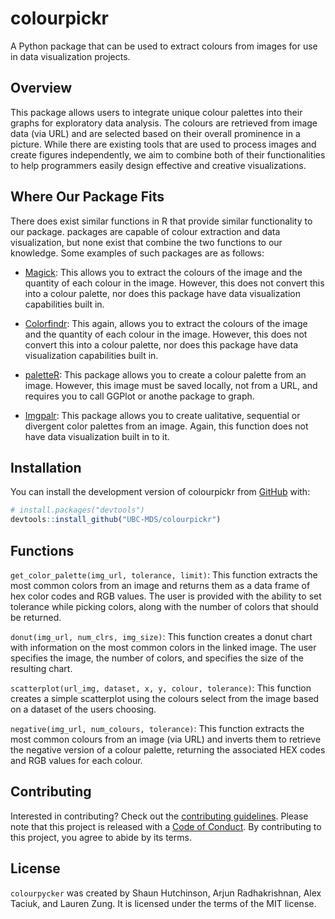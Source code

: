 
<!-- README.md is generated from README.Rmd. Please edit that file -->
<!-- badges: start -->
<!-- badges: end -->

# colourpickr

A Python package that can be used to extract colours from images for use
in data visualization projects.

## Overview

This package allows users to integrate unique colour palettes into their
graphs for exploratory data analysis. The colours are retrieved from
image data (via URL) and are selected based on their overall prominence
in a picture. While there are existing tools that are used to process
images and create figures independently, we aim to combine both of their
functionalities to help programmers easily design effective and creative
visualizations.

## Where Our Package Fits

There does exist similar functions in R that provide similar
functionality to our package. packages are capable of colour extraction
and data visualization, but none exist that combine the two functions to
our knowledge. Some examples of such packages are as follows:

- [Magick](https://docs.ropensci.org/magick/articles/intro.html): This
  allows you to extract the colours of the image and the quantity of
  each colour in the image. However, this does not convert this into a
  colour palette, nor does this package have data visualization
  capabilities built in.

- [Colorfindr](https://github.com/zumbov2/colorfindr): This again,
  allows you to extract the colours of the image and the quantity of
  each colour in the image. However, this does not convert this into a
  colour palette, nor does this package have data visualization
  capabilities built in.

- [paletteR](https://github.com/AndreaCirilloAC/paletter): This package
  allows you to create a colour palette from an image. However, this
  image must be saved locally, not from a URL, and requires you to call
  GGPlot or anothe package to graph.

- [Imgpalr](https://github.com/leonawicz/imgpalr): This package allows
  you to create ualitative, sequential or divergent color palettes from
  an image. Again, this function does not have data visualization built
  in to it.

## Installation

You can install the development version of colourpickr from
[GitHub](https://github.com/) with:

``` r
# install.packages("devtools")
devtools::install_github("UBC-MDS/colourpickr")
```

## Functions

`get_color_palette(img_url, tolerance, limit)`: This function extracts
the most common colors from an image and returns them as a data frame of
hex color codes and RGB values. The user is provided with the ability to
set tolerance while picking colors, along with the number of colors that
should be returned.

`donut(img_url, num_clrs, img_size)`: This function creates a donut
chart with information on the most common colors in the linked image.
The user specifies the image, the number of colors, and specifies the
size of the resulting chart.

`scatterplot(url_img, dataset, x, y, colour, tolerance)`: This function
creates a simple scatterplot using the colours select from the image
based on a dataset of the users choosing.

`negative(img_url, num_colours, tolerance)`: This function extracts the
most common colours from an image (via URL) and inverts them to retrieve
the negative version of a colour palette, returning the associated HEX
codes and RGB values for each colour.

## Contributing

Interested in contributing? Check out the [contributing
guidelines](https://github.com/UBC-MDS/colourpickr/blob/master/.github/CONTRIBUTING.md).
Please note that this project is released with a [Code of
Conduct](https://github.com/UBC-MDS/colourpickr/blob/master/CODE_OF_CONDUCT.md).
By contributing to this project, you agree to abide by its terms.

## License

`colourpycker` was created by Shaun Hutchinson, Arjun Radhakrishnan,
Alex Taciuk, and Lauren Zung. It is licensed under the terms of the MIT
license.

